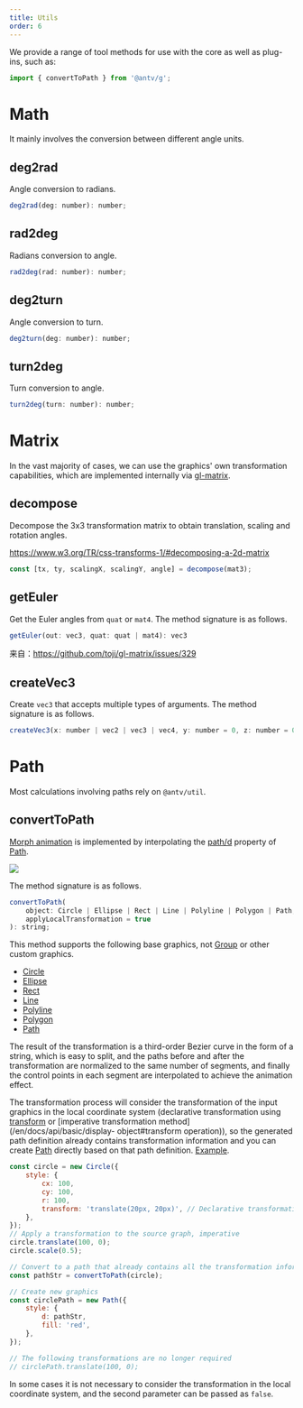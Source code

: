 ```yaml
---
title: Utils
order: 6
---
```


We provide a range of tool methods for use with the core as well as plug-ins, such as:

```js
import { convertToPath } from '@antv/g';
```

# Math

It mainly involves the conversion between different angle units.

## deg2rad

Angle conversion to radians.

```js
deg2rad(deg: number): number;
```

## rad2deg

Radians conversion to angle.

```js
rad2deg(rad: number): number;
```

## deg2turn

Angle conversion to turn.

```js
deg2turn(deg: number): number;
```

## turn2deg

Turn conversion to angle.

```js
turn2deg(turn: number): number;
```

# Matrix

In the vast majority of cases, we can use the graphics' own transformation capabilities, which are implemented internally via [gl-matrix](https://github.com/toji/gl-matrix).

## decompose

Decompose the 3x3 transformation matrix to obtain translation, scaling and rotation angles.

https://www.w3.org/TR/css-transforms-1/#decomposing-a-2d-matrix

```js
const [tx, ty, scalingX, scalingY, angle] = decompose(mat3);
```

## getEuler

Get the Euler angles from `quat` or `mat4`. The method signature is as follows.

```js
getEuler(out: vec3, quat: quat | mat4): vec3
```

来自：https://github.com/toji/gl-matrix/issues/329

## createVec3

Create `vec3` that accepts multiple types of arguments. The method signature is as follows.

```js
createVec3(x: number | vec2 | vec3 | vec4, y: number = 0, z: number = 0): vec3;
```

# Path

Most calculations involving paths rely on `@antv/util`.

## convertToPath

[Morph animation](/en/docs/api/animation#morping) is implemented by interpolating the [path/d](/en/docs/api/basic/path#d) property of [Path](/en/docs/api/basic/path).

<img src="https://gw.alipayobjects.com/mdn/rms_6ae20b/afts/img/A*qCHaTJUg_aEAAAAAAAAAAAAAARQnAQ">

The method signature is as follows.

```js
convertToPath(
    object: Circle | Ellipse | Rect | Line | Polyline | Polygon | Path,
    applyLocalTransformation = true
): string;
```

This method supports the following base graphics, not [Group](/en/docs/api/basic/group) or other custom graphics.

-   [Circle](/en/docs/api/basic/circle)
-   [Ellipse](/en/docs/api/basic/ellipse)
-   [Rect](/en/docs/api/basic/rect)
-   [Line](/en/docs/api/basic/line)
-   [Polyline](/en/docs/api/basic/polyline)
-   [Polygon](/en/docs/api/basic/polygon)
-   [Path](/en/docs/api/basic/path)

The result of the transformation is a third-order Bezier curve in the form of a string, which is easy to split, and the paths before and after the transformation are normalized to the same number of segments, and finally the control points in each segment are interpolated to achieve the animation effect.

The transformation process will consider the transformation of the input graphics in the local coordinate system (declarative transformation using [transform](/en/docs/api/basic/display-object#transform) or [imperative transformation method](/en/docs/api/basic/display- object#transform operation)), so the generated path definition already contains transformation information and you can create [Path](/en/docs/api/basic/path) directly based on that path definition. [Example](/en/examples/animation#convert-to-path).

```js
const circle = new Circle({
    style: {
        cx: 100,
        cy: 100,
        r: 100,
        transform: 'translate(20px, 20px)', // Declarative transformations
    },
});
// Apply a transformation to the source graph, imperative
circle.translate(100, 0);
circle.scale(0.5);

// Convert to a path that already contains all the transformation information
const pathStr = convertToPath(circle);

// Create new graphics
const circlePath = new Path({
    style: {
        d: pathStr,
        fill: 'red',
    },
});

// The following transformations are no longer required
// circlePath.translate(100, 0);
```

In some cases it is not necessary to consider the transformation in the local coordinate system, and the second parameter can be passed as `false`.
